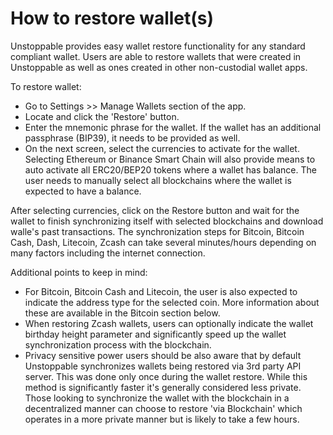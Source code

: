 # How to restore wallet(s)

Unstoppable provides easy wallet restore functionality for any standard compliant wallet. Users are able to restore wallets that were created in Unstoppable as well as ones created in other non-custodial wallet apps.

To restore wallet:
- Go to Settings >> Manage Wallets section of the app.
- Locate and click the 'Restore' button.
- Enter the mnemonic phrase for the wallet. If the wallet has an additional passphrase (BIP39), it needs to be provided as well.
- On the next screen, select the currencies to activate for the wallet. Selecting Ethereum or Binance Smart Chain will also provide means to auto activate all ERC20/BEP20 tokens where a wallet has balance. The user needs to manually select all blockchains where the wallet is expected to have a balance.

After selecting currencies, click on the Restore button and wait for the wallet to finish synchronizing itself with selected blockchains and download walle's past transactions. The synchronization steps for Bitcoin, Bitcoin Cash, Dash, Litecoin, Zcash can take several minutes/hours depending on many factors including the internet connection.

Additional points to keep in mind:
- For Bitcoin, Bitcoin Cash and Litecoin, the user is also expected to indicate the address type for the selected coin. More information about these are available in the Bitcoin section below.
- When restoring Zcash wallets, users can optionally indicate the wallet birthday height parameter and significantly speed up the wallet synchronization process with the blockchain.
- Privacy sensitive power users should be also aware that by default Unstoppable synchronizes wallets being restored via 3rd party API server. This was done only once during the wallet restore. While this method is significantly faster it's generally considered less private. Those looking to synchronize the wallet with the blockchain in a decentralized manner can choose to restore 'via Blockchain' which operates in a more private manner but is likely to take a few hours.
